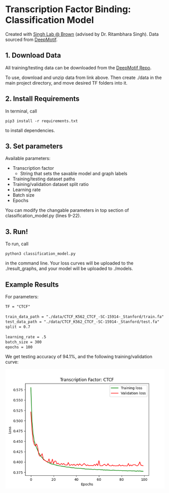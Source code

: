 # Transcription Factor Binding: Classification Model

Created with [Singh Lab @ Brown](https://rsinghlab.org/) (advised by Dr. Ritambhara Singh). Data sourced from [DeepMotif](https://arxiv.org/abs/1608.03644).

## 1. Download Data ##

All training/testing data can be downloaded from the [DeepMotif Repo](https://github.com/QData/DeepMotif). 

To use, download and unzip data from link above. Then create ./data in the main project directory, and move desired TF folders into it. 

## 2. Install Requirements ##

In terminal, call 
    
    pip3 install -r requirements.txt 
    
to install dependencies.

## 3. Set parameters ##

Available parameters:
* Transcription factor
    * String that sets the savable model and graph labels
* Training/testing dataset paths
* Training/validation dataset split ratio
* Learning rate
* Batch size
* Epochs

You can modify the changable parameters in top section of classification_model.py (lines 9-22).

## 3. Run! ##
To run, call

    python3 classification_model.py
    
in the command line. Your loss curves will be uploaded to the ./result_graphs, and your model will be uploaded to ./models.

## Example Results ##

For parameters: 
    
    TF = "CTCF"

    train_data_path = "./data/CTCF_K562_CTCF_-SC-15914-_Stanford/train.fa"
    test_data_path = "./data/CTCF_K562_CTCF_-SC-15914-_Stanford/test.fa"
    split = 0.7

    learning_rate = .5 
    batch_size = 300
    epochs = 100
    
We get testing accuracy of 94.1%, and the following training/validation curve:

![Loss Curves: CTCF](/result_graphs/sample_loss_curve_CTCF.png)
